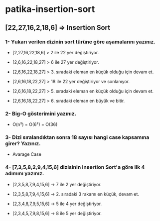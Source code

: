 # patika-insertion-sort

[22,27,16,2,18,6] => Insertion Sort
-----------------------------

### 1- Yukarı verilen dizinin sort türüne göre aşamalarını yazınız.

- [2,27,16,22,18,6] > 2 ile 22 yer değiştiriyor.

- [2,6,16,22,18,27] > 6 ile 27 yer değiştiriyor.

- [2,6,16,22,18,27] > 3. sıradaki eleman en küçük olduğu için devam et.

- [2,6,16,18,22,27] > 18 ile 22 yer değiştiriyor ve sonlanıyor.

- [2,6,16,18,22,27] > 5. sıradaki eleman en küçük olduğu için devam et.

- [2,6,16,18,22,27] > 6. sıradaki eleman en büyük ve bitir.

### 2- Big-O gösterimini yazınız.

- O(n²) = O(6²) = O(36)

### 3- Dizi sıralandıktan sonra 18 sayısı hangi case kapsamına girer? Yazınız.

 - Avarage Case
 
 ### 4- [7,3,5,8,2,9,4,15,6] dizisinin Insertion Sort'a göre ilk 4 adımını yazınız.
 
- [2,3,5,8,7,9,4,15,6] -> 7 ile 2 yer değiştiriyor.

- [2,3,5,8,7,9,4,15,6] -> 2. sıradaki 3 rakamı en küçük, devam et.

- [2,3,4,8,7,9,5,15,6] -> 5 ile 4 yer değiştiriyor.

- [2,3,4,5,7,9,8,15,6] -> 8 ile 5 yer değiştiriyor.
